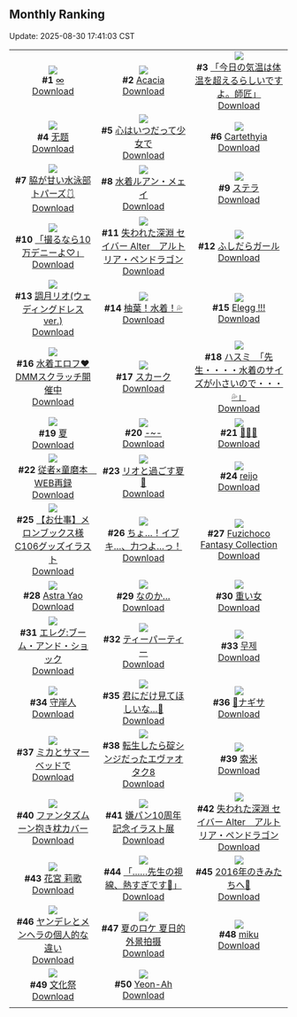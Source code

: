 ## Monthly Ranking
Update: 2025-08-30 17:41:03 CST

|      |      |      |
| :----: | :----: | :----: |
| ![](https://i.pixiv.re/c/240x480/img-master/img/2025/08/02/00/30/03/133377800_p0_master1200.jpg)<br>**#1** [∞](https://www.pixiv.net/artworks/133377800)<br>[Download](https://i.pixiv.re/img-original/img/2025/08/02/00/30/03/133377800_p0.jpg) | ![](https://i.pixiv.re/c/240x480/img-master/img/2025/08/02/00/00/18/133376054_p0_master1200.jpg)<br>**#2** [Acacia](https://www.pixiv.net/artworks/133376054)<br>[Download](https://i.pixiv.re/img-original/img/2025/08/02/00/00/18/133376054_p0.png) | ![](https://i.pixiv.re/c/240x480/img-master/img/2025/07/31/00/00/12/133301079_p0_master1200.jpg)<br>**#3** [「今日の気温は体温を超えるらしいですよ。師匠」](https://www.pixiv.net/artworks/133301079)<br>[Download](https://i.pixiv.re/img-original/img/2025/07/31/00/00/12/133301079_p0.jpg) |
| ![](https://i.pixiv.re/c/240x480/img-master/img/2025/08/02/12/12/05/133392350_p0_master1200.jpg)<br>**#4** [无题](https://www.pixiv.net/artworks/133392350)<br>[Download](https://i.pixiv.re/img-original/img/2025/08/02/12/12/05/133392350_p0.png) | ![](https://i.pixiv.re/c/240x480/img-master/img/2025/08/02/22/39/03/133413664_p0_master1200.jpg)<br>**#5** [心はいつだって少女で](https://www.pixiv.net/artworks/133413664)<br>[Download](https://i.pixiv.re/img-original/img/2025/08/02/22/39/03/133413664_p0.jpg) | ![](https://i.pixiv.re/c/240x480/img-master/img/2025/08/02/23/38/29/133416445_p0_master1200.jpg)<br>**#6** [Cartethyia](https://www.pixiv.net/artworks/133416445)<br>[Download](https://i.pixiv.re/img-original/img/2025/08/02/23/38/29/133416445_p0.jpg) |
| ![](https://i.pixiv.re/c/240x480/img-master/img/2025/08/02/18/10/11/133402295_p0_master1200.jpg)<br>**#7** [脇が甘い水泳部トパーズ🩱](https://www.pixiv.net/artworks/133402295)<br>[Download](https://i.pixiv.re/img-original/img/2025/08/02/18/10/11/133402295_p0.png) | ![](https://i.pixiv.re/c/240x480/img-master/img/2025/08/02/02/04/05/133380717_p0_master1200.jpg)<br>**#8** [水着ルアン・メェイ](https://www.pixiv.net/artworks/133380717)<br>[Download](https://i.pixiv.re/img-original/img/2025/08/02/02/04/05/133380717_p0.jpg) | ![](https://i.pixiv.re/c/240x480/img-master/img/2025/08/02/00/00/22/133376087_p0_master1200.jpg)<br>**#9** [ステラ](https://www.pixiv.net/artworks/133376087)<br>[Download](https://i.pixiv.re/img-original/img/2025/08/02/00/00/22/133376087_p0.jpg) |
| ![](https://i.pixiv.re/c/240x480/img-master/img/2025/08/02/00/01/46/133376406_p0_master1200.jpg)<br>**#10** [「撮るなら10万デニーよ♡」](https://www.pixiv.net/artworks/133376406)<br>[Download](https://i.pixiv.re/img-original/img/2025/08/02/00/01/46/133376406_p0.png) | ![](https://i.pixiv.re/c/240x480/img-master/img/2025/08/02/00/00/20/133376072_p0_master1200.jpg)<br>**#11** [失われた深淵 セイバー Alter　アルトリア・ペンドラゴン](https://www.pixiv.net/artworks/133376072)<br>[Download](https://i.pixiv.re/img-original/img/2025/08/02/00/00/20/133376072_p0.jpg) | ![](https://i.pixiv.re/c/240x480/img-master/img/2025/08/02/19/54/28/133406086_p0_master1200.jpg)<br>**#12** [ふしだらガール](https://www.pixiv.net/artworks/133406086)<br>[Download](https://i.pixiv.re/img-original/img/2025/08/02/19/54/28/133406086_p0.png) |
| ![](https://i.pixiv.re/c/240x480/img-master/img/2025/08/01/19/00/13/133362721_p0_master1200.jpg)<br>**#13** [調月リオ(ウェディングドレスver.)](https://www.pixiv.net/artworks/133362721)<br>[Download](https://i.pixiv.re/img-original/img/2025/08/01/19/00/13/133362721_p0.png) | ![](https://i.pixiv.re/c/240x480/img-master/img/2025/08/02/00/28/16/133377726_p0_master1200.jpg)<br>**#14** [柚葉！水着！💦](https://www.pixiv.net/artworks/133377726)<br>[Download](https://i.pixiv.re/img-original/img/2025/08/02/00/28/16/133377726_p0.jpg) | ![](https://i.pixiv.re/c/240x480/img-master/img/2025/08/01/13/17/41/133353889_p0_master1200.jpg)<br>**#15** [Elegg !!!](https://www.pixiv.net/artworks/133353889)<br>[Download](https://i.pixiv.re/img-original/img/2025/08/01/13/17/41/133353889_p0.jpg) |
| ![](https://i.pixiv.re/c/240x480/img-master/img/2025/08/03/16/00/04/133440877_p0_master1200.jpg)<br>**#16** [水着エロフ❤DMMスクラッチ開催中](https://www.pixiv.net/artworks/133440877)<br>[Download](https://i.pixiv.re/img-original/img/2025/08/03/16/00/04/133440877_p0.jpg) | ![](https://i.pixiv.re/c/240x480/img-master/img/2025/08/02/01/41/13/133380181_p0_master1200.jpg)<br>**#17** [スカーク](https://www.pixiv.net/artworks/133380181)<br>[Download](https://i.pixiv.re/img-original/img/2025/08/02/01/41/13/133380181_p0.jpg) | ![](https://i.pixiv.re/c/240x480/img-master/img/2025/07/31/08/00/06/133310757_p0_master1200.jpg)<br>**#18** [ハスミ　「先生・・・・水着のサイズが小さいので・・・💦」](https://www.pixiv.net/artworks/133310757)<br>[Download](https://i.pixiv.re/img-original/img/2025/07/31/08/00/06/133310757_p0.jpg) |
| ![](https://i.pixiv.re/c/240x480/img-master/img/2025/08/03/00/10/16/133418453_p0_master1200.jpg)<br>**#19** [夏](https://www.pixiv.net/artworks/133418453)<br>[Download](https://i.pixiv.re/img-original/img/2025/08/03/00/10/16/133418453_p0.jpg) | ![](https://i.pixiv.re/c/240x480/img-master/img/2025/08/02/00/02/38/133376494_p0_master1200.jpg)<br>**#20** [-~-](https://www.pixiv.net/artworks/133376494)<br>[Download](https://i.pixiv.re/img-original/img/2025/08/02/00/02/38/133376494_p0.jpg) | ![](https://i.pixiv.re/c/240x480/img-master/img/2025/07/31/00/06/57/133301699_p0_master1200.jpg)<br>**#21** [🍓🍓🍓](https://www.pixiv.net/artworks/133301699)<br>[Download](https://i.pixiv.re/img-original/img/2025/07/31/00/06/57/133301699_p0.png) |
| ![](https://i.pixiv.re/c/240x480/img-master/img/2025/08/03/04/01/35/133415597_p0_master1200.jpg)<br>**#22** [従者×童磨本　WEB再録](https://www.pixiv.net/artworks/133415597)<br>[Download](https://i.pixiv.re/img-original/img/2025/08/03/04/01/35/133415597_p0.png) | ![](https://i.pixiv.re/c/240x480/img-master/img/2025/08/02/00/00/23/133376095_p0_master1200.jpg)<br>**#23** [リオと過ごす夏🌻](https://www.pixiv.net/artworks/133376095)<br>[Download](https://i.pixiv.re/img-original/img/2025/08/02/00/00/23/133376095_p0.png) | ![](https://i.pixiv.re/c/240x480/img-master/img/2025/07/31/01/38/17/133304639_p0_master1200.jpg)<br>**#24** [reijo](https://www.pixiv.net/artworks/133304639)<br>[Download](https://i.pixiv.re/img-original/img/2025/07/31/01/38/17/133304639_p0.png) |
| ![](https://i.pixiv.re/c/240x480/img-master/img/2025/08/02/00/00/16/133376038_p0_master1200.jpg)<br>**#25** [【お仕事】メロンブックス様C106グッズイラスト](https://www.pixiv.net/artworks/133376038)<br>[Download](https://i.pixiv.re/img-original/img/2025/08/02/00/00/16/133376038_p0.jpg) | ![](https://i.pixiv.re/c/240x480/img-master/img/2025/08/04/12/23/38/133476086_p0_master1200.jpg)<br>**#26** [ちょ…！イブキ…、力つよ…っ！](https://www.pixiv.net/artworks/133476086)<br>[Download](https://i.pixiv.re/img-original/img/2025/08/04/12/23/38/133476086_p0.png) | ![](https://i.pixiv.re/c/240x480/img-master/img/2025/08/02/00/00/29/133376133_p0_master1200.jpg)<br>**#27** [Fuzichoco Fantasy Collection](https://www.pixiv.net/artworks/133376133)<br>[Download](https://i.pixiv.re/img-original/img/2025/08/02/00/00/29/133376133_p0.png) |
| ![](https://i.pixiv.re/c/240x480/img-master/img/2025/08/03/00/01/09/133417824_p0_master1200.jpg)<br>**#28** [Astra Yao](https://www.pixiv.net/artworks/133417824)<br>[Download](https://i.pixiv.re/img-original/img/2025/08/03/00/01/09/133417824_p0.png) | ![](https://i.pixiv.re/c/240x480/img-master/img/2025/08/03/16/24/18/133441572_p0_master1200.jpg)<br>**#29** [なのか…](https://www.pixiv.net/artworks/133441572)<br>[Download](https://i.pixiv.re/img-original/img/2025/08/03/16/24/18/133441572_p0.jpg) | ![](https://i.pixiv.re/c/240x480/img-master/img/2025/08/02/16/00/05/133398248_p0_master1200.jpg)<br>**#30** [重い女](https://www.pixiv.net/artworks/133398248)<br>[Download](https://i.pixiv.re/img-original/img/2025/08/02/16/00/05/133398248_p0.png) |
| ![](https://i.pixiv.re/c/240x480/img-master/img/2025/08/01/21/56/00/133370135_p0_master1200.jpg)<br>**#31** [エレグ:ブーム・アンド・ショック](https://www.pixiv.net/artworks/133370135)<br>[Download](https://i.pixiv.re/img-original/img/2025/08/01/21/56/00/133370135_p0.jpg) | ![](https://i.pixiv.re/c/240x480/img-master/img/2025/07/31/21/00/05/133329212_p0_master1200.jpg)<br>**#32** [ティーパーティー](https://www.pixiv.net/artworks/133329212)<br>[Download](https://i.pixiv.re/img-original/img/2025/07/31/21/00/05/133329212_p0.png) | ![](https://i.pixiv.re/c/240x480/img-master/img/2025/08/03/23/33/49/133459735_p0_master1200.jpg)<br>**#33** [무제](https://www.pixiv.net/artworks/133459735)<br>[Download](https://i.pixiv.re/img-original/img/2025/08/03/23/33/49/133459735_p0.png) |
| ![](https://i.pixiv.re/c/240x480/img-master/img/2025/08/02/19/57/33/133406206_p0_master1200.jpg)<br>**#34** [守岸人](https://www.pixiv.net/artworks/133406206)<br>[Download](https://i.pixiv.re/img-original/img/2025/08/02/19/57/33/133406206_p0.jpg) | ![](https://i.pixiv.re/c/240x480/img-master/img/2025/08/02/10/23/51/133389429_p0_master1200.jpg)<br>**#35** [君にだけ見てほしいな…🩷](https://www.pixiv.net/artworks/133389429)<br>[Download](https://i.pixiv.re/img-original/img/2025/08/02/10/23/51/133389429_p0.jpg) | ![](https://i.pixiv.re/c/240x480/img-master/img/2025/07/31/00/57/39/133303448_p0_master1200.jpg)<br>**#36** [👙ナギサ](https://www.pixiv.net/artworks/133303448)<br>[Download](https://i.pixiv.re/img-original/img/2025/07/31/00/57/39/133303448_p0.png) |
| ![](https://i.pixiv.re/c/240x480/img-master/img/2025/08/02/00/00/20/133376075_p0_master1200.jpg)<br>**#37** [ミカとサマーベッドで](https://www.pixiv.net/artworks/133376075)<br>[Download](https://i.pixiv.re/img-original/img/2025/08/02/00/00/20/133376075_p0.jpg) | ![](https://i.pixiv.re/c/240x480/img-master/img/2025/08/01/00/03/46/133338162_p0_master1200.jpg)<br>**#38** [転生したら碇シンジだったエヴァオタク8](https://www.pixiv.net/artworks/133338162)<br>[Download](https://i.pixiv.re/img-original/img/2025/08/01/00/03/46/133338162_p0.jpg) | ![](https://i.pixiv.re/c/240x480/img-master/img/2025/08/01/15/47/59/133356989_p0_master1200.jpg)<br>**#39** [索米](https://www.pixiv.net/artworks/133356989)<br>[Download](https://i.pixiv.re/img-original/img/2025/08/01/15/47/59/133356989_p0.jpg) |
| ![](https://i.pixiv.re/c/240x480/img-master/img/2025/08/03/00/00/04/133417430_p0_master1200.jpg)<br>**#40** [ファンタズムーン抱き枕カバー](https://www.pixiv.net/artworks/133417430)<br>[Download](https://i.pixiv.re/img-original/img/2025/08/03/00/00/04/133417430_p0.png) | ![](https://i.pixiv.re/c/240x480/img-master/img/2025/08/03/10/00/05/133431065_p0_master1200.jpg)<br>**#41** [嫌パン10周年記念イラスト展](https://www.pixiv.net/artworks/133431065)<br>[Download](https://i.pixiv.re/img-original/img/2025/08/03/10/00/05/133431065_p0.jpg) | ![](https://i.pixiv.re/c/240x480/img-master/img/2025/08/04/00/00/10/133461036_p0_master1200.jpg)<br>**#42** [失われた深淵 セイバー Alter　アルトリア・ペンドラゴン](https://www.pixiv.net/artworks/133461036)<br>[Download](https://i.pixiv.re/img-original/img/2025/08/04/00/00/10/133461036_p0.jpg) |
| ![](https://i.pixiv.re/c/240x480/img-master/img/2025/08/01/18/16/41/133361298_p0_master1200.jpg)<br>**#43** [花宮 莉歌](https://www.pixiv.net/artworks/133361298)<br>[Download](https://i.pixiv.re/img-original/img/2025/08/01/18/16/41/133361298_p0.png) | ![](https://i.pixiv.re/c/240x480/img-master/img/2025/07/31/00/45/09/133303080_p0_master1200.jpg)<br>**#44** [「……先生の視線、熱すぎです🖤」](https://www.pixiv.net/artworks/133303080)<br>[Download](https://i.pixiv.re/img-original/img/2025/07/31/00/45/09/133303080_p0.png) | ![](https://i.pixiv.re/c/240x480/img-master/img/2025/08/02/00/00/31/133376156_p0_master1200.jpg)<br>**#45** [2016年のきみたちへ🐙](https://www.pixiv.net/artworks/133376156)<br>[Download](https://i.pixiv.re/img-original/img/2025/08/02/00/00/31/133376156_p0.jpg) |
| ![](https://i.pixiv.re/c/240x480/img-master/img/2025/08/02/16/42/08/133399362_p0_master1200.jpg)<br>**#46** [ヤンデレとメンヘラの個人的な違い](https://www.pixiv.net/artworks/133399362)<br>[Download](https://i.pixiv.re/img-original/img/2025/08/02/16/42/08/133399362_p0.png) | ![](https://i.pixiv.re/c/240x480/img-master/img/2025/08/02/18/47/56/133403646_p0_master1200.jpg)<br>**#47** [夏のロケ 夏日的外景拍摄](https://www.pixiv.net/artworks/133403646)<br>[Download](https://i.pixiv.re/img-original/img/2025/08/02/18/47/56/133403646_p0.jpg) | ![](https://i.pixiv.re/c/240x480/img-master/img/2025/08/03/00/04/20/133418146_p0_master1200.jpg)<br>**#48** [miku](https://www.pixiv.net/artworks/133418146)<br>[Download](https://i.pixiv.re/img-original/img/2025/08/03/00/04/20/133418146_p0.jpg) |
| ![](https://i.pixiv.re/c/240x480/img-master/img/2025/08/01/01/22/24/133341258_p0_master1200.jpg)<br>**#49** [文化祭](https://www.pixiv.net/artworks/133341258)<br>[Download](https://i.pixiv.re/img-original/img/2025/08/01/01/22/24/133341258_p0.png) | ![](https://i.pixiv.re/c/240x480/img-master/img/2025/08/01/19/00/49/133362850_p0_master1200.jpg)<br>**#50** [Yeon-Ah](https://www.pixiv.net/artworks/133362850)<br>[Download](https://i.pixiv.re/img-original/img/2025/08/01/19/00/49/133362850_p0.jpg) |
|      |

